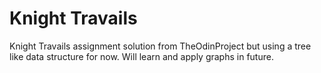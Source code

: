 # Knight Travails
Knight Travails assignment solution from TheOdinProject but using a tree like data structure for now. Will learn and apply graphs in future.
